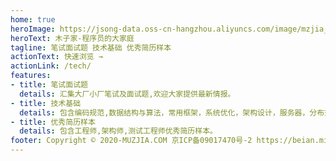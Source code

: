 ```yaml
---
home: true
heroImage: https://jsong-data.oss-cn-hangzhou.aliyuncs.com/image/mzjia_logo.png
heroText: 木子家-程序员的大家庭
tagline: 笔试面试题 技术基础 优秀简历样本
actionText: 快速浏览 →
actionLink: /tech/
features:
- title: 笔试面试题
  details: 汇集大厂小厂笔试及面试题,欢迎大家提供最新情报。
- title: 技术基础
  details: 包含编码规范,数据结构与算法，常用框架，系统优化，架构设计，服务器，分布式，数据库等知识。
- title: 优秀简历样本
  details: 包含工程师,架构师,测试工程师优秀简历样本。
footer: Copyright © 2020-MUZJIA.COM 京ICP备09017470号-2 https://beian.miit.gov.cn/
---
```


